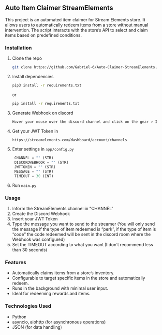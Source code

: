 ## Auto Item Claimer StreamElements
This project is an automated item claimer for Stream Elements store. It allows users to automatically redeem items from a store without manual intervention. The script interacts with the store’s API to select and claim items based on predefined conditions.

### Installation

1. Clone the repo
    ```sh
   git clone https://github.com/Gabriel-6/Auto-Claimer-StreamElements.git
    ```
2. Install dependencies  
    ```sh
   pip3 install -r requirements.txt
    ```
   or
    ```sh
   pip install -r requirements.txt
    ```
3. Generate Webhook on discord
    ```sh 
    Hover your mouse over the discord channel and click on the gear > Integrations > Webhooks > New webhook > Copy WebHook URL
    ```
4. Get your JWT Token in 
    ```sh
   https://streamelements.com/dashboard/account/channels
    ```
5. Enter settings in `app/config.py`
   ```py
    CHANNEL = "" (STR)
    DISCORDWEBHOOK = "" (STR)
    JWTTOKEN = "" (STR)
    MESSAGE = "" (STR)
    TIMEOUT = 30 (INT)
   ```
6. Run `main.py`

### Usage
1. Inform the StreamElements channel in "CHANNEL"
2. Create the Discord Webhook
3. Insert your JWT Token
4. Type the message you want to send to the streamer (You will only send the message if the type of item redeemed is “perk”, if the type of item is “code” the code redeemed will be sent in the discord room where the Webhook was configured)
5. Set the TIMEOUT according to what you want (I don't recommend less than 30 seconds)
   
### Features
- Automatically claims items from a store’s inventory.
- Configurable to target specific items in the store and automatically redeem.
- Runs in the background with minimal user input.
- Ideal for redeeming rewards and items.

### Technologies Used
- Python
- asyncio, aiohttp (for asynchronous operations)
- JSON (for data handling)
